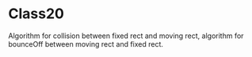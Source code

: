# Class20
Algorithm for collision between fixed rect and moving rect, algorithm for bounceOff between moving rect and fixed rect.
